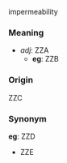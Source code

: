 impermeability
### Meaning
+ _adj_: ZZA
    + __eg__: ZZB

### Origin

ZZC

### Synonym

__eg__: ZZD

+ ZZE


